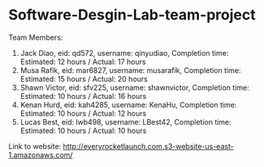# Software-Desgin-Lab-team-project

Team Members:
  1. Jack Diao, eid: qd572, username: qinyudiao, Completion time: Estimated: 12 hours / Actual: 17 hours
  2. Musa Rafik, eid: mar6827, username: musarafik, Completion time: Estimated: 15 hours / Actual: 20 hours
  3. Shawn Victor, eid: sfv225, username: shawnvictor, Completion time: Estimated: 10 hours / Actual: 16 hours
  4. Kenan Hurd, eid: kah4285, username: KenaHu, Completion time: Estimated: 10 hours / Actual: 12 hours
  5. Lucas Best, eid: lwb498, username: LBest42, Completion time: Estimated: 10 hours / Actual: 10 hours

Link to website: http://everyrocketlaunch.com.s3-website-us-east-1.amazonaws.com/

